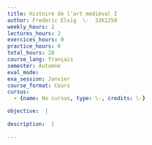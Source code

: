 ```yaml
---
title: Histoire de l'art médiéval I
author: Frederic Elsig  \-  32K1250
weekly_hours: 2
lectures_hours: 2
exercices_hours: 0
practice_hours: 0
total_hours: 28
course_lang: français
semester: Automne
eval_mode: 
exa_session: Janvier
course_format: Cours
cursus:
  - {name: No cursus, type: \-, credits: \-}

objective:  |
            
description:  |
              
---
```

